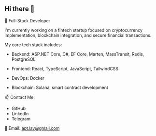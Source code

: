 ## Hi there 👋

🚀 Full-Stack Developer

I'm currently working on a fintech startup focused on cryptocurrency implementation, blockchain integration, and secure financial transactions.

My core tech stack includes:

  - Backend: ASP.NET Core, C#, EF Core, Marten, MassTransit, Redis, PostgreSQL
    
  - Frontend: React, TypeScript, JavaScript, TailwindCSS
    
  - DevOps: Docker
    
  - Blockchain: Solana, smart contract development



📫 Contact Me:
    
  - GitHub
  - LinkedIn
  - Telegram

📧 Email: apt.lav@gmail.com
